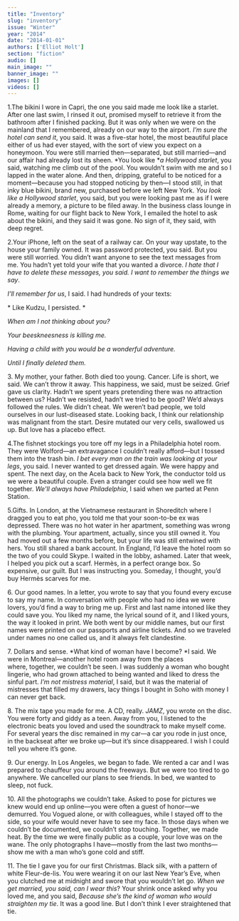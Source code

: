 ```yaml
---
title: "Inventory"
slug: "inventory"
issue: "Winter"
year: "2014"
date: "2014-01-01"
authors: ['Elliot Holt']
section: "fiction"
audio: []
main_image: ""
banner_image: ""
images: []
videos: []
---
```

1.The bikini I wore in Capri, the one you said made me look like a starlet. After one last swim, I rinsed it out, promised myself to retrieve it from the bathroom after I finished packing. But it was only when we were on the mainland that I remembered, already on our way to the airport. *I’m sure the hotel can send it*, you said. It was a five-star hotel, the most beautiful place either of us had ever stayed, with the sort of view you expect on a honeymoon. You were still married then—separated, but still married—and our affair had already lost its sheen. *You look like **a Hollywood starlet*, you said, watching me climb out of the pool. You wouldn’t swim with me and so I lapped in the water alone. And then, dripping, grateful to be noticed for a moment—because you had stopped noticing by then—I stood still, in that inky blue bikini, brand new, purchased before we left New York. *You look like a Hollywood starlet*, you said, but you were looking past me as if I were already a memory, a picture to be filed away. In the business class lounge in Rome, waiting for our flight back to New York, I emailed the hotel to ask about the bikini, and they said it was gone. No sign of it, they said, with deep regret.

2.Your iPhone, left on the seat of a railway car. On your way upstate, to the house your family owned. It was password protected, you said. But you were still worried. You didn’t want anyone to see the text messages from me. You hadn’t yet told your wife that you wanted a divorce. *I hate **that I have to delete these messages*, you said.* I want to remember the things we say*. 

*I’ll remember for us*, I said. I had hundreds of your texts:

* Like Kudzu, I persisted. *

*When am I not thinking about you?*

*Your beeskneesness is killing me.*

*Having a child with you would be a wonderful adventure.*

*Until I finally deleted them.*

3. My mother, your father. Both died too young. Cancer. Life is short, we said. We can’t throw it away. This happiness, we said, must be seized. Grief gave us clarity. Hadn’t we spent years pretending there was no attraction between us? Hadn’t we resisted, hadn’t we tried to be good? We’d always followed the rules. We didn’t cheat. We weren’t bad people, we told ourselves in our lust-diseased state. Looking back, I think our relationship was malignant from the start. Desire mutated our very cells, swallowed us up. But love has a placebo effect.

4.The fishnet stockings you tore off my legs in a Philadelphia hotel room. They were Wolford—an extravagance I couldn’t really afford—but I tossed them into the trash bin. *I bet every man on the train was looking at your legs*, you said. I never wanted to get dressed again. We were happy and spent. The next day, on the Acela back to New York, the conductor told us we were a beautiful couple. Even a stranger could see how well we fit together. *We’ll always have Philadelphia*, I said when we parted at Penn Station.

5.Gifts. In London, at the Vietnamese restaurant in Shoreditch where I dragged you to eat pho, you told me that your soon-to-be ex was depressed. There was no hot water in her apartment, something was wrong with the plumbing. Your apartment, actually, since you still owned it. You had moved out a few months before, but your life was still entwined with hers. You still shared a bank account. In England, I’d leave the hotel room so the two of you could Skype. I waited in the lobby, ashamed. Later that week, I helped you pick out a scarf. Hermès, in a perfect orange box. So expensive, our guilt. But I was instructing you. Someday, I thought, you’d buy Hermès scarves for me.

6. Our good names. In a letter, you wrote to say that you found every excuse to say my name. In conversation with people who had no idea we were lovers, you’d find a way to bring me up. First and last name intoned like they could save you. You liked my name, the lyrical sound of it, and I liked yours, the way it looked in print. We both went by our middle names, but our first names were printed on our passports and airline tickets. And so we traveled under names no one called us, and it always felt clandestine.

7. Dollars and sense. *What kind of woman have I become? *I said. We were in Montreal—another hotel room away from the places where, together, we couldn’t be seen. I was suddenly a woman who bought lingerie, who had grown attached to being wanted and liked to dress the sinful part. *I’m not mistress material*, I said, but it was the material of mistresses that filled my drawers, lacy things I bought in Soho with money I can never get back.

8. The mix tape you made for me. A CD, really. *JAMZ*, you wrote on the disc. You were forty and giddy as a teen. Away from you, I listened to the electronic beats you loved and used the soundtrack to make myself come. For several years the disc remained in my car—a car you rode in just once, in the backseat after we broke up—but it’s since disappeared. I wish I could tell you where it’s gone.

9. Our energy. In Los Angeles, we began to fade. We rented a car and I was prepared to chauffeur you around the freeways. But we were too tired to go anywhere. We cancelled our plans to see friends. In bed, we wanted to sleep, not fuck.

10. All the photographs we couldn’t take. Asked to pose for pictures we knew would end up online—you were often a guest of honor—we demurred. You Vogued alone, or with colleagues, while I stayed off to the side, so your wife would never have to see my face. In those days when we couldn’t be documented, we couldn’t stop touching. Together, we made heat. By the time we were finally public as a couple, your love was on the wane. The only photographs I have—mostly from the last two months—show me with a man who’s gone cold and stiff.

11. The tie I gave you for our first Christmas. Black silk, with a pattern of white Fleur-de-lis. You were wearing it on our last New Year’s Eve, when you clutched me at midnight and swore that you wouldn’t let go. *When we get married, you said, can I wear this*? Your shrink once asked why you loved me, and you said, *Because she’s the kind of woman who would straighten my tie*. It was a good line. But I don’t think I ever straightened that tie.

